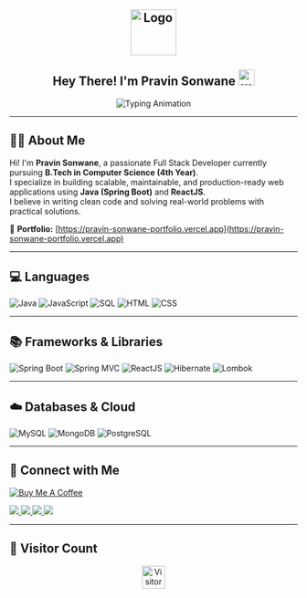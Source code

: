 <h2 align="center">
  <img align="center" height="80px" src="https://user-images.githubusercontent.com/51513908/150689872-eaa21d9a-7c65-4662-938c-26091c09cd70.svg" alt="Logo" /> 
  <br><br>
  Hey There! I'm Pravin Sonwane <img src="https://media.giphy.com/media/hvRJCLFzcasrR4ia7z/giphy.gif" width="28" alt="wave"/>
</h2>

<p align="center">
  <img src="https://readme-typing-svg.herokuapp.com?color=36BCF7&size=40&center=true&vCenter=true&width=800&height=100&lines=Full-Stack+Java+Developer;Spring+Boot+Enthusiast;Full-Stack+Engineer;React+Developer;Problem+Solver;Clean+Code+Advocate" alt="Typing Animation" />
</p>

---

## 👨‍💻 About Me

Hi! I'm **Pravin Sonwane**, a passionate Full Stack Developer currently pursuing **B.Tech in Computer Science (4th Year)**.  
I specialize in building scalable, maintainable, and production-ready web applications using **Java (Spring Boot)** and **ReactJS**.  
I believe in writing clean code and solving real-world problems with practical solutions.

🔗 **Portfolio:** [https://pravin-sonwane-portfolio.vercel.app](https://pravin-sonwane-portfolio.vercel.app)

---

## 💻 Languages

<p>
  <img alt="Java" src="https://img.shields.io/badge/Java-007396.svg?logo=java&logoColor=white" />
  <img alt="JavaScript" src="https://img.shields.io/badge/JavaScript-F7DF1E.svg?logo=javascript&logoColor=black" />
  <img alt="SQL" src="https://custom-icon-badges.herokuapp.com/badge/SQL-025E8C.svg?logo=database&logoColor=white" />
  <img alt="HTML" src="https://img.shields.io/badge/HTML-E34F26.svg?logo=html5&logoColor=white" />
  <img alt="CSS" src="https://img.shields.io/badge/CSS-1572B6.svg?logo=css3&logoColor=white" />
</p>

---

## 📚 Frameworks & Libraries

<p>
  <img alt="Spring Boot" src="https://img.shields.io/badge/Spring%20Boot-6DB33F.svg?logo=spring-boot&logoColor=white" />
  <img alt="Spring MVC" src="https://img.shields.io/badge/Spring%20MVC-6DB33F.svg?logo=spring&logoColor=white" />
  <img alt="ReactJS" src="https://img.shields.io/badge/React-61DAFB.svg?logo=react&logoColor=black" />
  <img alt="Hibernate" src="https://img.shields.io/badge/Hibernate-59666C.svg?logo=hibernate&logoColor=white" />
  <img alt="Lombok" src="https://img.shields.io/badge/Lombok-ED1C24.svg?logo=lombok&logoColor=white" />
</p>

---

## ☁️ Databases & Cloud

<p>
  <img alt="MySQL" src="https://img.shields.io/badge/MySQL-00f.svg?logo=mysql&logoColor=white" />
  <img alt="MongoDB" src="https://img.shields.io/badge/MongoDB-47A248.svg?logo=mongodb&logoColor=white" />
  <img alt="PostgreSQL" src="https://img.shields.io/badge/PostgreSQL-336791.svg?logo=postgresql&logoColor=white" />
</p>

---

## 🤝 Connect with Me

<a href="https://coff.ee/devpravin" target="_blank">
  <img src="https://img.shields.io/badge/Buy%20Me%20a%20Coffee-support%20me-yellow?style=for-the-badge&logo=buy-me-a-coffee" alt="Buy Me A Coffee">
</a>

<p>
  <a href="https://github.com/Pravin-Sonwane-2004" target="_blank">
    <img src="https://img.shields.io/badge/GitHub-Pravin--Sonwane--2004-black?style=for-the-badge&logo=github" />
  </a>
  <a href="https://www.linkedin.com/in/pravin-sonwane-079a621ba" target="_blank">
    <img src="https://img.shields.io/badge/LinkedIn-pravin--sonwane-blue?style=for-the-badge&logo=linkedin" />
  </a>
  <a href="mailto:pravinson222@gmail.com" target="_blank">
    <img src="https://img.shields.io/badge/Gmail-pravinson222@gmail.com-D14836?style=for-the-badge&logo=gmail&logoColor=white" />
  </a>
  <a href="https://pravin-sonwane-portfolio.vercel.app/" target="_blank">
    <img src="https://img.shields.io/badge/Portfolio-Visit%20My%20Site-brightgreen?style=for-the-badge&logo=vercel" />
  </a>
</p>

---

## 👀 Visitor Count

<p align="center">
  <img 
    src="https://hits.sh/github.com/Pravin-Sonwane-2004.svg?style=for-the-badge&label=Visitors&color=36BCF7&logo=github" 
    alt="Visitor Counter" 
    height="40px"
  />
</p>
